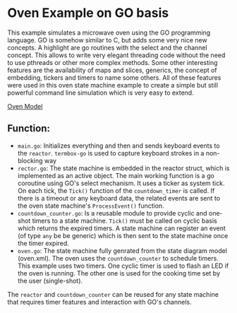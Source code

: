 # Oven Example on GO basis

This example simulates a microwave oven using the GO programming language. GO is somehow similar to C, but adds some very nice new concepts. A highlight are go routines with the select and the channel concept. This allows to write very elegant threading code without the need to use pthreads or other more complex methods. Some other interesting features are the availability of maps and slices, generics, the concept of embedding, tickers and timers to name some others. All of these features were used in this oven state machine example to create a simple but still powerful command line simulation which is very easy to extend.

[Oven Model](oven.png)

## Function:

* `main.go`: Initializes everything and then and sends keyboard events to the `reactor`. `termbox-go` is used to capture keyboard strokes in a non-blocking way
* `rector.go`: The state machine is embedded in the reactor struct, which is implemented as an active object. The main working function is a go coroutine using GO's select mechanism. It uses a ticker as system tick. On each tick, the `Tick()` function of the `countdown_timer` is called. If there is a timeout or any keyboard data, the related events are sent to the oven state machine's `ProcessEvent()` function.
* `countdown_counter.go`: Is a reusable module to provide cyclic and one-shot timers to a state machine. `Tick()` must be called on cyclic basis which returns the expired timers. A state machine can register an event (of type `any` be be generic) which is then sent to the state machine once the timer expired.
* `oven.go`: The state machine fully genrated from the state diagram model (oven.xml). The oven uses the `countdown_counter` to schedule timers.
This example uses two timers. One cyclic timer is used to flash an LED if the oven is running. The other one is used for the cooking time set by the user (single-shot).

The `reactor` and `countdown_counter` can be reused for any state machine that requires timer features and interaction with GO's channels.
